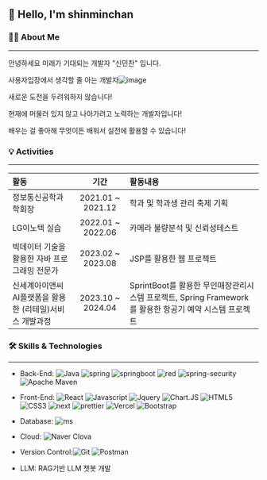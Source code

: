 ## 👋 Hello, I'm shinminchan

### 👨‍💻 About Me
- - -
안녕하세요 미래가 기대되는 개발자 "신민찬" 입니다.

사용자입장에서 생각할 줄 아는 개발자![image](https://github.com/user-attachments/assets/4b45f439-3e36-4f24-87e8-8a1e8b05dd52)


새로운 도전을 두려워하지 않습니다!

현재에 머물러 있지 않고 나아가려고 노력하는 개발자입니다!

배우는 걸 좋아해 무엇이든 배워서 실전에 활용할 수 있습니다!


### 💡 Activities
- - -
|활동|기간|활동내용|
|:------|:-----------:|:----------|
|정보통신공학과 학회장|2021.01 ~ 2021.12|학과 및 학과생 관리 축제 기획|
|LG이노텍 실습|2022.01 ~ 2022.06|카메라 불량분석 및 신뢰성테스트|
|빅데이터 기술을 활용한 자바 프로그래밍 전문가|2023.02 ~ 2023.08|JSP를 활용한 웹 프로젝트|
|신세계아이앤씨 AI플랫폼을 활용한 (리테일)서비스 개발과정|2023.10 ~ 2024.04|SprintBoot를 활용한 무인매장관리시스템 프로젝트, Spring Framework를 활용한 항공기 예약 시스템 프로젝트|





### 🛠️ Skills & Technologies
- - -

* Back-End: 
![Java](https://img.shields.io/badge/java-%23ED8B00.svg?style=for-the-badge&logo=openjdk&logoColor=white)
![spring](https://img.shields.io/badge/spring-6DB33F?style=for-the-badge&logo=spring&logoColor=white)
![springboot](https://img.shields.io/badge/Spring-6DB33F?style=for-the-badge&logo=spring&logoColor=white)
![red](https://img.shields.io/badge/redis-%23DD0031.svg?&style=for-the-badge&logo=redis&logoColor=white)
![spring-security](https://img.shields.io/badge/Spring_Security-6DB33F?style=for-the-badge&logo=Spring-Security&logoColor=white)
![Apache Maven](https://img.shields.io/badge/Apache%20Maven-C71A36?style=for-the-badge&logo=Apache%20Maven&logoColor=white)

* Front-End: ![React](https://img.shields.io/badge/react-61DAFB?style=for-the-badge&logo=react&logoColor=black)
![Javascript](https://img.shields.io/badge/javascript-F7DF1E?style=for-the-badge&logo=javascript&logoColor=black)
![Jquery](https://img.shields.io/badge/jquery-0769AD?style=for-the-badge&logo=jquery&logoColor=white)
![Chart.JS](https://img.shields.io/badge/chart.js-FF6384?style=for-the-badge&logo=chartdotjs&logoColor=white)
![HTML5](https://img.shields.io/badge/HTML5-E34F26?style=for-the-badge&logo=html5&logoColor=white)
![CSS3](https://img.shields.io/badge/CSS3-1572B6?style=for-the-badge&logo=css3&logoColor=white)
![next](https://img.shields.io/badge/Next.js-000?logo=nextdotjs&logoColor=fff&style=for-the-badge)
![prettier](https://img.shields.io/badge/prettier-1A2C34?style=for-the-badge&logo=prettier&logoColor=F7BA3E)
![Vercel](https://img.shields.io/badge/vercel-%23000000.svg?style=for-the-badge&logo=vercel&logoColor=white)
![Bootstrap](https://img.shields.io/badge/bootstrap-7952B3?style=for-the-badge&logo=bootstrap&logoColor=white)

* Database: ![ms](https://img.shields.io/badge/MySQL-005C84?style=for-the-badge&logo=mysql&logoColor=white)

* Cloud: ![Naver Clova](https://img.shields.io/badge/NAVER_CLOVA-%46E3B7.svg?style=for-the-badge&logoColor=white)

* Version Control:![Git](https://img.shields.io/badge/git-F05032?style=for-the-badge&logo=git&logoColor=white)
![Postman](https://img.shields.io/badge/postman-FF6C37?style=for-the-badge&logo=postman&logoColor=white)

* LLM: RAG기반 LLM 챗봇 개발



